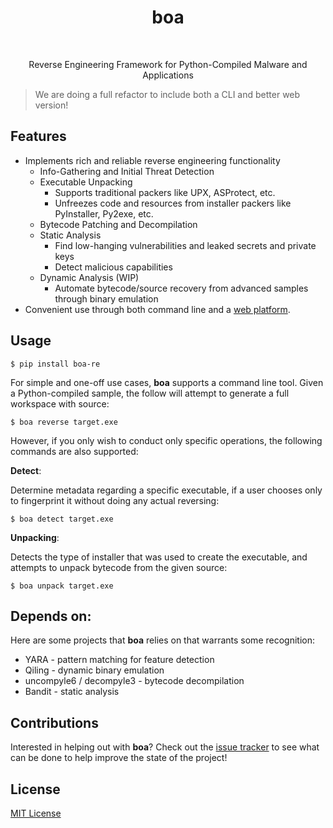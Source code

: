 <div align="center">
    <h1>boa</h1><br>
    <p>Reverse Engineering Framework for Python-Compiled Malware and Applications</p>
</div>

> We are doing a full refactor to include both a CLI and better web version!

## Features

* Implements rich and reliable reverse engineering functionality
  * Info-Gathering and Initial Threat Detection
  * Executable Unpacking
    * Supports traditional packers like UPX, ASProtect, etc.
    * Unfreezes code and resources from installer packers like PyInstaller, Py2exe, etc.
  * Bytecode Patching and Decompilation
  * Static Analysis
    * Find low-hanging vulnerabilities and leaked secrets and private keys
    * Detect malicious capabilities
  * Dynamic Analysis (WIP)
    * Automate bytecode/source recovery from advanced samples through binary emulation
* Convenient use through both command line and a [web platform](https://boa.codemuch.tech).

## Usage

```
$ pip install boa-re
```

For simple and one-off use cases, __boa__ supports a command line tool. Given a Python-compiled
sample, the follow will attempt to generate a full workspace with source:

```
$ boa reverse target.exe
```

However, if you only wish to conduct only specific operations, the following commands are also
supported:

__Detect__:

Determine metadata regarding a specific executable, if a user chooses only to fingerprint it
without doing any actual reversing:

```
$ boa detect target.exe
```

__Unpacking__:

Detects the type of installer that was used to create the executable, and attempts to unpack
bytecode from the given source:

```
$ boa unpack target.exe
```

## Depends on:

Here are some projects that __boa__ relies on that warrants some recognition:

* YARA - pattern matching for feature detection
* Qiling - dynamic binary emulation
* uncompyle6 / decompyle3 - bytecode decompilation
* Bandit - static analysis

## Contributions

Interested in helping out with __boa__? Check out the [issue tracker](https://github.com/ex0dus-0x/boa/issues)
to see what can be done to help improve the state of the project!

## License

[MIT License](https://codemuch.tech/license.txt)
